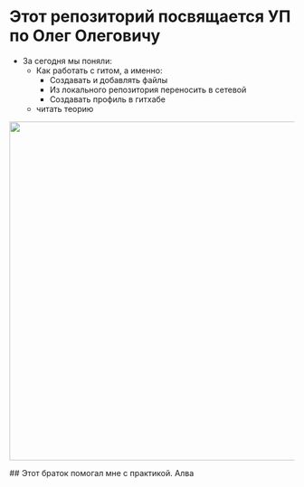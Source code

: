 # Этот репозиторий посвящается УП по Олег Олеговичу
  - За сегодня мы поняли:
      - Как работать с гитом, а именно:
          - Создавать и добавлять файлы
          - Из локального репозитория переносить в сетевой
          - Создавать профиль в гитхабе
      - читать теорию
<p align = "center">
  <img src="https://github.com/blademoon/Markdown/blob/main/Picture/cat.jpg" width="1100" height="600">
</p>
## Этот браток помогал мне с практикой. 
  Алва

